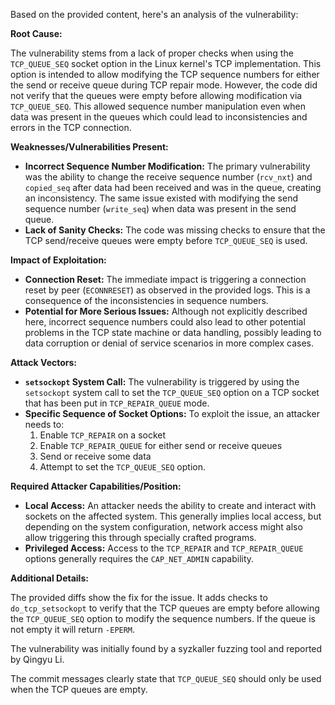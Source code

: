 Based on the provided content, here's an analysis of the vulnerability:

**Root Cause:**

The vulnerability stems from a lack of proper checks when using the `TCP_QUEUE_SEQ` socket option in the Linux kernel's TCP implementation. This option is intended to allow modifying the TCP sequence numbers for either the send or receive queue during TCP repair mode. However, the code did not verify that the queues were empty before allowing modification via `TCP_QUEUE_SEQ`. This allowed sequence number manipulation even when data was present in the queues which could lead to inconsistencies and errors in the TCP connection.

**Weaknesses/Vulnerabilities Present:**

- **Incorrect Sequence Number Modification:** The primary vulnerability was the ability to change the receive sequence number (`rcv_nxt`) and `copied_seq` after data had been received and was in the queue, creating an inconsistency. The same issue existed with modifying the send sequence number (`write_seq`) when data was present in the send queue.
- **Lack of Sanity Checks:** The code was missing checks to ensure that the TCP send/receive queues were empty before `TCP_QUEUE_SEQ` is used.

**Impact of Exploitation:**

- **Connection Reset:** The immediate impact is triggering a connection reset by peer (`ECONNRESET`) as observed in the provided logs. This is a consequence of the inconsistencies in sequence numbers.
- **Potential for More Serious Issues:** Although not explicitly described here, incorrect sequence numbers could also lead to other potential problems in the TCP state machine or data handling, possibly leading to data corruption or denial of service scenarios in more complex cases.

**Attack Vectors:**

- **`setsockopt` System Call:** The vulnerability is triggered by using the `setsockopt` system call to set the `TCP_QUEUE_SEQ` option on a TCP socket that has been put in `TCP_REPAIR_QUEUE` mode.
- **Specific Sequence of Socket Options:** To exploit the issue, an attacker needs to:
    1. Enable `TCP_REPAIR` on a socket
    2. Enable `TCP_REPAIR_QUEUE` for either send or receive queues
    3. Send or receive some data
    4. Attempt to set the `TCP_QUEUE_SEQ` option.

**Required Attacker Capabilities/Position:**

- **Local Access:**  An attacker needs the ability to create and interact with sockets on the affected system. This generally implies local access, but depending on the system configuration, network access might also allow triggering this through specially crafted programs.
- **Privileged Access:** Access to the `TCP_REPAIR` and `TCP_REPAIR_QUEUE` options generally requires the `CAP_NET_ADMIN` capability.

**Additional Details:**

The provided diffs show the fix for the issue. It adds checks to `do_tcp_setsockopt` to verify that the TCP queues are empty before allowing the `TCP_QUEUE_SEQ` option to modify the sequence numbers. If the queue is not empty it will return `-EPERM`.

The vulnerability was initially found by a syzkaller fuzzing tool and reported by Qingyu Li.

The commit messages clearly state that `TCP_QUEUE_SEQ` should only be used when the TCP queues are empty.